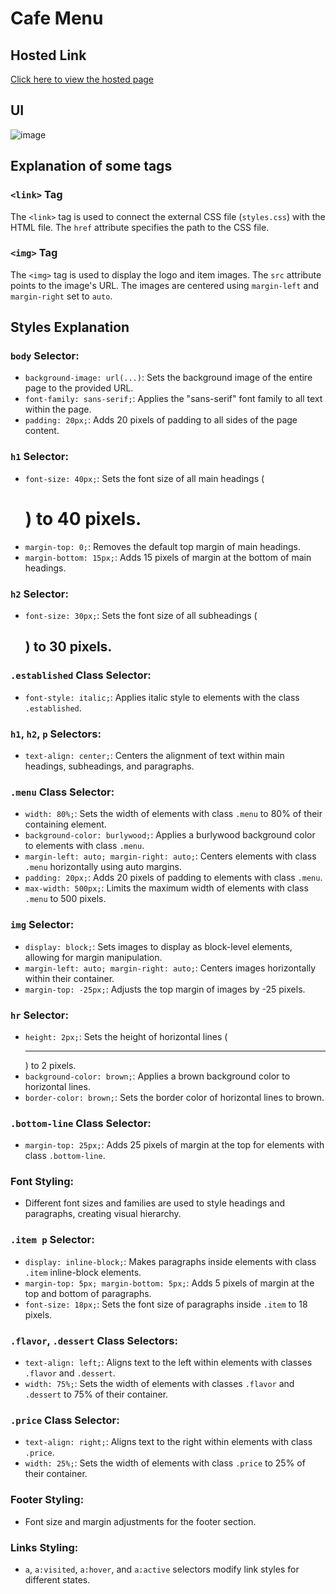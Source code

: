 # Cafe Menu

## Hosted Link
[Click here to view the hosted page](https://saifulislam05.github.io/cafe-menu/)


## UI 
![image](https://github.com/saifulislam05/css-assign/assets/73392705/1776e456-e4ce-466f-b7c6-44127f5f1854)

## Explanation of some tags

### `<link>` Tag
The `<link>` tag is used to connect the external CSS file (`styles.css`) with the HTML file. The `href` attribute specifies the path to the CSS file.

### `<img>` Tag
The `<img>` tag is used to display the logo and item images. The `src` attribute points to the image's URL. The images are centered using `margin-left` and `margin-right` set to `auto`.

## Styles Explanation

### `body` Selector:
- `background-image: url(...)`: Sets the background image of the entire page to the provided URL.
- `font-family: sans-serif;`: Applies the "sans-serif" font family to all text within the page.
- `padding: 20px;`: Adds 20 pixels of padding to all sides of the page content.

### `h1` Selector:
- `font-size: 40px;`: Sets the font size of all main headings (<h1>) to 40 pixels.
- `margin-top: 0;`: Removes the default top margin of main headings.
- `margin-bottom: 15px;`: Adds 15 pixels of margin at the bottom of main headings.

### `h2` Selector:
- `font-size: 30px;`: Sets the font size of all subheadings (<h2>) to 30 pixels.

### `.established` Class Selector:
- `font-style: italic;`: Applies italic style to elements with the class `.established`.

### `h1`, `h2`, `p` Selectors:
- `text-align: center;`: Centers the alignment of text within main headings, subheadings, and paragraphs.

### `.menu` Class Selector:
- `width: 80%;`: Sets the width of elements with class `.menu` to 80% of their containing element.
- `background-color: burlywood;`: Applies a burlywood background color to elements with class `.menu`.
- `margin-left: auto; margin-right: auto;`: Centers elements with class `.menu` horizontally using auto margins.
- `padding: 20px;`: Adds 20 pixels of padding to elements with class `.menu`.
- `max-width: 500px;`: Limits the maximum width of elements with class `.menu` to 500 pixels.

### `img` Selector:
- `display: block;`: Sets images to display as block-level elements, allowing for margin manipulation.
- `margin-left: auto; margin-right: auto;`: Centers images horizontally within their container.
- `margin-top: -25px;`: Adjusts the top margin of images by -25 pixels.

### `hr` Selector:
- `height: 2px;`: Sets the height of horizontal lines (<hr>) to 2 pixels.
- `background-color: brown;`: Applies a brown background color to horizontal lines.
- `border-color: brown;`: Sets the border color of horizontal lines to brown.

### `.bottom-line` Class Selector:
- `margin-top: 25px;`: Adds 25 pixels of margin at the top for elements with class `.bottom-line`.

### Font Styling:
- Different font sizes and families are used to style headings and paragraphs, creating visual hierarchy.

### `.item p` Selector:
- `display: inline-block;`: Makes paragraphs inside elements with class `.item` inline-block elements.
- `margin-top: 5px; margin-bottom: 5px;`: Adds 5 pixels of margin at the top and bottom of paragraphs.
- `font-size: 18px;`: Sets the font size of paragraphs inside `.item` to 18 pixels.

### `.flavor`, `.dessert` Class Selectors:
- `text-align: left;`: Aligns text to the left within elements with classes `.flavor` and `.dessert`.
- `width: 75%;`: Sets the width of elements with classes `.flavor` and `.dessert` to 75% of their container.

### `.price` Class Selector:
- `text-align: right;`: Aligns text to the right within elements with class `.price`.
- `width: 25%;`: Sets the width of elements with class `.price` to 25% of their container.

### Footer Styling:
- Font size and margin adjustments for the footer section.

### Links Styling:
- `a`, `a:visited`, `a:hover`, and `a:active` selectors modify link styles for different states.
